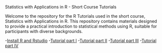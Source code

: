 Statistics with Applications in R - Short Course Tutorials

Welcome to the repository for the R Tutorials used in the short course, Statistics with Applications in R. This repository contains materials designed to provide a practical introduction to statistical methods using R, suitable for participants with diverse backgrounds.

-[Install R and Rstudio](download_install_R_RStudio.pdf)
-[Tutorial part I](R_tutorial_part1.pdf)
-[Tutorial part II](R_tutorial_part2.pdf)
-[Tutorial part III](R_tutorial_part3.pdf)
-[Tutorial part IV](R_tutorial_part4.pdf)

